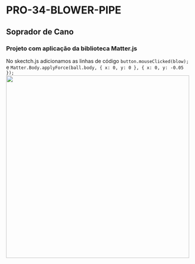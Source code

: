 # PRO-34-BLOWER-PIPE
## **Soprador de Cano**
### Projeto com aplicação da biblioteca Matter.js

No skectch.js adicionamos as linhas de código `button.mouseClicked(blow);` e `Matter.Body.applyForce(ball.body, { x: 0, y: 0 }, { x: 0, y: -0.05 });`
<br>
<img src = "https://i.postimg.cc/vZ8Ys3jh/octocat-1719267803946.png" width="500px" >
